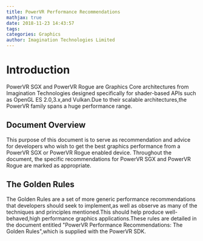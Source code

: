```yaml
---
title: PowerVR Performance Recommendations
mathjax: true
date: 2018-11-23 14:43:57
tags:
categories: Graphics
author: Imagination Technologies Limited
---
```

# Introduction
PowerVR SGX and PowerVR Rogue are Graphics Core architectures from Imagination Technologies designed specifically for shader-based APIs such as OpenGL ES 2.0,3.x,and Vulkan.Due to their scalable architectures,the PowerVR family spans a huge performance range.

## Document Overview
This purpose of this document is to serve as recommendation and advice for developers who wish to get the best graphics performance from a PowerVR SGX or PowerVR Rogue enabled device. Throughout the document, the specific recommendations for PowerVR SGX and PowerVR Rogue are marked as appropriate.

## The Golden Rules

The Golden Rules are a set of more generic performance recommendations that developers should seek to implement,as well as observe as many of the techniques and principles mentioned.This should help produce well-behaved,high performance graphics applications.These rules are detailed in the document entitled "PowerVR Performance Recommendations: The Golden Rules",which is supplied with the PowerVR SDK.

